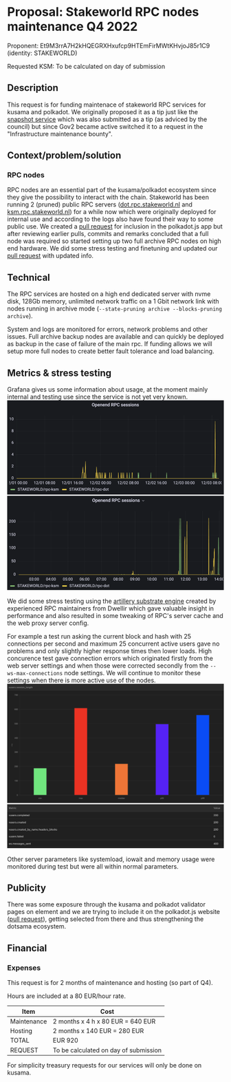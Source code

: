 # Proposal: Stakeworld RPC nodes maintenance Q4 2022

Proponent: Et9M3rrA7H2kHQEGRXHxufcp9HTEmFirMWtKHvjoJ85r1C9 (identity: STAKEWORLD)

Requested KSM: To be calculated on day of submission

## Description
This request is for funding maintenace of stakeworld RPC services for kusama and polkadot. We originally proposed it as a tip just like the [snapshot service](/Q3-setup-maintenance.md) which was also submitted as a tip (as adviced by the council) but since Gov2 became active switched it to a request in the "Infrastructure maintenance bounty". 

## Context/problem/solution

### RPC nodes
RPC nodes are an essential part of the kusama/polkadot ecosystem since they give the possibility to interact with the chain. Stakeworld has been running 2 (pruned) public RPC servers ([dot.rpc.stakeworld.nl](http://dot.rpc.stakeworld.nl/) and [ksm.rpc.stakeworld.nl](http://ksm.rpc.stakeworld.nl/)) for a while now which were originally deployed for internal use and according to the logs also have found their way to some public use. We created a [pull request](https://github.com/polkadot-js/apps/pull/8227) for inclusion in the polkadot.js app but after reviewing earlier pulls, commits and remarks concluded that a full node was required so started setting up two full archive RPC nodes on high end hardware. We did some stress testing and finetuning and updated our [pull request](https://github.com/polkadot-js/apps/pull/8227) with updated info.  

## Technical
The RPC services are hosted on a high end dedicated server with nvme disk, 128Gb memory, unlimited network traffic on a 1 Gbit network link with nodes running in archive mode (`--state-pruning archive --blocks-pruning archive`). 

System and logs are monitored for errors, network problems and other issues. Full archive backup nodes are available and can quickly be deployed as backup in the case of failure of the main rpc. If funding allows we will setup more full nodes to create better fault tolerance and load balancing. 

## Metrics & stress testing
Grafana gives us some information about usage, at the moment mainly internal and testing use since the service is not yet very known. 
![usage1](Q4-RPC-grafana-1.png)
![usage1](Q4-RPC-grafana-2.png)

We did some stress testing using the [artillery substrate engine](https://github.com/dwellir-public/artillery-engine-substrate) created by experienced RPC maintainers from Dwellir which gave valuable insight in performance and also resulted in some tweaking of RPC's server cache and the web proxy server config. 

For example a test run asking the current block and hash with 25 connections per second and maximum 25 concurrent active users gave no problems and only slightly higher response times then lower loads. High concurence test gave connection errors which originated firstly from the web server settings and when those were corrected secondly from the `--ws-max-connections` node settings. We will continue to monitor these settings when there is more active use of the nodes.  
![test1](Q4-RPC-artillery-1.png)
![test2](Q4-RPC-artillery-2.png)

Other server parameters like systemload, iowait and memory usage were monitored during test but were all within normal parameters. 
 
## Publicity
There was some exposure through the kusama and polkadot validator pages on element and we are trying to include it on the polkadot.js website ([pull request](https://github.com/polkadot-js/apps/pull/8227)), getting selected from there and thus strengthening the dotsama ecosystem.

## Financial

### Expenses
This request is for 2 months of maintenance and hosting (so part of Q4).

Hours are included at a 80 EUR/hour rate.

| Item                  | Cost                   |
| ------------          | -----------------------|
| Maintenance           | 2 months x 4 h x 80 EUR = 640 EUR  |
| Hosting		| 2 months x 140 EUR = 280 EUR |
| TOTAL                 | EUR 920 |
| REQUEST		| To be calculated on day of submission |

For simplicity treasury requests for our services will only be done on kusama.

